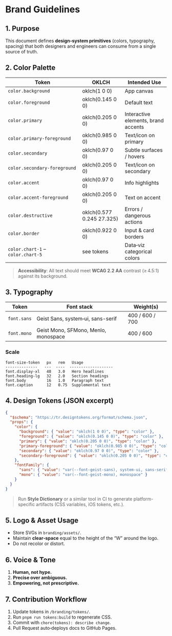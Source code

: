 # Brand Guidelines

## 1. Purpose

This document defines **design‑system primitives** (colors, typography, spacing) that both designers and engineers can consume from a single source of truth.

## 2. Color Palette

| Token                             | OKLCH                     | Intended Use                        |
| --------------------------------- | ------------------------- | ----------------------------------- |
| `color.background`                | oklch(1 0 0)              | App canvas                          |
| `color.foreground`                | oklch(0.145 0 0)          | Default text                        |
| `color.primary`                   | oklch(0.205 0 0)          | Interactive elements, brand accents |
| `color.primary‑foreground`        | oklch(0.985 0 0)          | Text/icon on primary                |
| `color.secondary`                 | oklch(0.97 0 0)           | Subtle surfaces / hovers            |
| `color.secondary‑foreground`      | oklch(0.205 0 0)          | Text/icon on secondary              |
| `color.accent`                    | oklch(0.97 0 0)           | Info highlights                     |
| `color.accent‑foreground`         | oklch(0.205 0 0)          | Text on accent                      |
| `color.destructive`               | oklch(0.577 0.245 27.325) | Errors / dangerous actions          |
| `color.border`                    | oklch(0.922 0 0)          | Input & card borders                |
| `color.chart‑1` – `color.chart‑5` | see tokens                | Data‑viz categorical colors         |

> **Accessibility**: All text should meet **WCAG 2.2 AA** contrast (≥ 4.5:1) against its background.

## 3. Typography

| Token       | Font stack                           | Weight(s)       |
| ----------- | ------------------------------------ | --------------- |
| `font.sans` | Geist Sans, system‑ui, sans-serif    | 400 / 600 / 700 |
| `font.mono` | Geist Mono, SFMono, Menlo, monospace | 400 / 600       |

### Scale

```
font-size‑token   px   rem   Usage
--------------   ---  ----  -------------------
font.display‑xl   48   3.0   Hero headlines
font.heading‑lg   32   2.0   Section headings
font.body         16   1.0   Paragraph text
font.caption      12   0.75  Supplemental text
```

## 4. Design Tokens (JSON excerpt)

```json
{
  "$schema": "https://tr.designtokens.org/format/schema.json",
  "props": {
    "color": {
      "background": { "value": "oklch(1 0 0)", "type": "color" },
      "foreground": { "value": "oklch(0.145 0 0)", "type": "color" },
      "primary": { "value": "oklch(0.205 0 0)", "type": "color" },
      "primary-foreground": { "value": "oklch(0.985 0 0)", "type": "color" },
      "secondary": { "value": "oklch(0.97 0 0)", "type": "color" },
      "secondary-foreground": { "value": "oklch(0.205 0 0)", "type": "color" }
    },
    "fontFamily": {
      "sans": { "value": "var(--font-geist-sans), system-ui, sans-serif" },
      "mono": { "value": "var(--font-geist-mono), monospace" }
    }
  }
}
```

> Run **Style Dictionary** or a similar tool in CI to generate platform-specific artifacts (CSS variables, iOS tokens, etc.).

## 5. Logo & Asset Usage

- Store SVGs in `branding/assets/`.
- Maintain **clear‑space** equal to the height of the “W” around the logo.
- Do not recolor or distort.

## 6. Voice & Tone

1. **Human, not hype.**
2. **Precise over ambiguous.**
3. **Empowering, not prescriptive.**

## 7. Contribution Workflow

1. Update tokens in `/branding/tokens/`.
2. Run `pnpm run tokens:build` to regenerate CSS.
3. Commit with `chore(tokens): describe change`.
4. Pull Request auto‑deploys docs to GitHub Pages.

